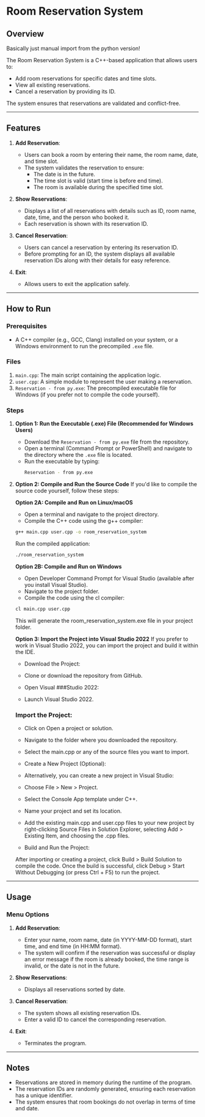 # Room Reservation System

## Overview
Basically just manual import from the python version!

The Room Reservation System is a C++-based application that allows users to:
- Add room reservations for specific dates and time slots.
- View all existing reservations.
- Cancel a reservation by providing its ID.

The system ensures that reservations are validated and conflict-free.

---

## Features
1. **Add Reservation**: 
   - Users can book a room by entering their name, the room name, date, and time slot.
   - The system validates the reservation to ensure:
     - The date is in the future.
     - The time slot is valid (start time is before end time).
     - The room is available during the specified time slot.

2. **Show Reservations**:
   - Displays a list of all reservations with details such as ID, room name, date, time, and the person who booked it.
   - Each reservation is shown with its reservation ID.

3. **Cancel Reservation**:
   - Users can cancel a reservation by entering its reservation ID.
   - Before prompting for an ID, the system displays all available reservation IDs along with their details for easy reference.

4. **Exit**:
   - Allows users to exit the application safely.

---

## How to Run

### Prerequisites
- A C++ compiler (e.g., GCC, Clang) installed on your system, or a Windows environment to run the precompiled `.exe` file.

### Files
1. `main.cpp`: The main script containing the application logic.
2. `user.cpp`: A simple module to represent the user making a reservation.
3. `Reservation - from py.exe`: The precompiled executable file for Windows (if you prefer not to compile the code yourself).

### Steps
1. **Option 1: Run the Executable (.exe) File (Recommended for Windows Users)**
   - Download the `Reservation - from py.exe` file from the repository.
   - Open a terminal (Command Prompt or PowerShell) and navigate to the directory where the `.exe` file is located.
   - Run the executable by typing:
     ```bash
     Reservation - from py.exe
     ```

2. **Option 2: Compile and Run the Source Code**
If you'd like to compile the source code yourself, follow these steps:

   **Option 2A: Compile and Run on Linux/macOS**

      - Open a terminal and navigate to the project directory.
      - Compile the C++ code using the g++ compiler:
      ```bash
      g++ main.cpp user.cpp -o room_reservation_system
      ```
      Run the compiled application:
      ```bash
      ./room_reservation_system
      ```
   
      **Option 2B: Compile and Run on Windows**
   
      - Open Developer Command Prompt for Visual Studio (available after you install Visual Studio).
      - Navigate to the project folder.
      - Compile the code using the cl compiler:
      ```bash
      cl main.cpp user.cpp
      ```
      This will generate the room_reservation_system.exe file in your project folder.

   **Option 3: Import the Project into Visual Studio 2022**
      If you prefer to work in Visual Studio 2022, you can import the project and build it within the IDE.
   
      - Download the Project:
   
      - Clone or download the repository from GitHub.
      - Open Visual ###Studio 2022:
   
      - Launch Visual Studio 2022.
        
      ### Import the Project:
   
      - Click on Open a project or solution.
      - Navigate to the folder where you downloaded the repository.
      - Select the main.cpp or any of the source files you want to import.
      - Create a New Project (Optional):
   
      - Alternatively, you can create a new project in Visual Studio:
      - Choose File > New > Project.
      - Select the Console App template under C++.
      - Name your project and set its location.
      - Add the existing main.cpp and user.cpp files to your new project by right-clicking Source Files in Solution Explorer, selecting Add > Existing Item, and choosing the .cpp files.
      - Build and Run the Project:
   
      After importing or creating a project, click Build > Build Solution to compile the code.
      Once the build is successful, click Debug > Start Without Debugging (or press Ctrl + F5) to run the project.


---

## Usage

### Menu Options
1. **Add Reservation**:
   - Enter your name, room name, date (in YYYY-MM-DD format), start time, and end time (in HH:MM format).
   - The system will confirm if the reservation was successful or display an error message if the room is already booked, the time range is invalid, or the date is not in the future.
   
2. **Show Reservations**:
   - Displays all reservations sorted by date.
   
3. **Cancel Reservation**:
   - The system shows all existing reservation IDs.
   - Enter a valid ID to cancel the corresponding reservation.
   
4. **Exit**:
   - Terminates the program.

---

## Notes
- Reservations are stored in memory during the runtime of the program.
- The reservation IDs are randomly generated, ensuring each reservation has a unique identifier.
- The system ensures that room bookings do not overlap in terms of time and date.
